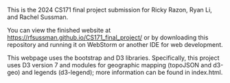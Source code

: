 This is the 2024 CS171 final project submission for Ricky Razon, Ryan Li, and Rachel Sussman. 

You can view the finished website at https://rfsussman.github.io/CS171_final_project/ or by downloading this repository and running it on WebStorm or another IDE for web development. 

This webpage uses the bootstrap and D3 libraries. Specifically, this project uses D3 version 7 and modules for geographic mapping (topoJSON and d3-geo) and legends (d3-legend); more information can be found in index.html.

